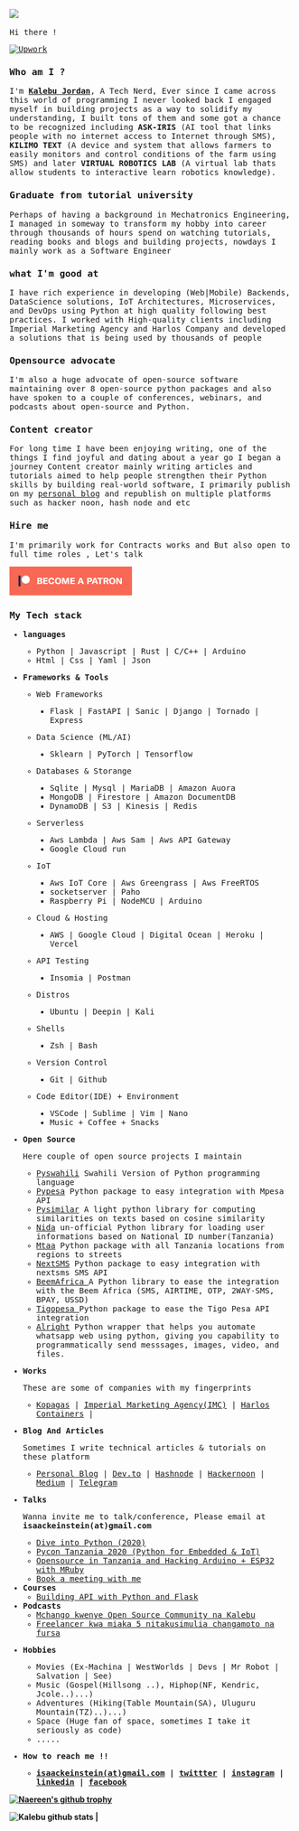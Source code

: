 
![](https://komarev.com/ghpvc/?username=kalebu)


<samp>
<p>Hi there !</p>


[![Upwork](https://img.shields.io/badge/Upwork-Hire%20Me-gray?labelColor=32cd32&style=flat-square&logo=upwork&logoColor=white&link=https://www.upwork.com/o/profiles/users/~013e000d7680a4c985/)](https://www.upwork.com/o/profiles/users/~013e000d7680a4c985/)

### Who am I ?
<p>
I'm <b><a href="https://kalebujordan.dev/author/kalebu/">Kalebu Jordan</a></b>, A Tech Nerd, Ever since I came across this world of programming I never looked back I engaged myself in building projects as a way to solidify my understanding, I built tons of them and some got a chance to be recognized including <b>ASK-IRIS</b> (AI tool that links people with no internet access to Internet through SMS), <b>KILIMO TEXT</b> (A device and system that allows farmers to easily monitors and control conditions of the farm using SMS) and later <b>VIRTUAL ROBOTICS LAB</b> (A virtual lab thats allow students to interactive learn robotics knowledge).

### Graduate from tutorial university

Perhaps of having a background in Mechatronics Engineering, I managed in someway to transform my hobby into career through thousands of hours spend on watching tutorials, reading books and blogs and building projects, nowdays I mainly work as a Software Engineer

### what I'm good at

I have rich experience in developing (Web|Mobile) Backends, DataScience solutions, IoT Architectures, Microservices, and DevOps using Python at high quality following best practices. I worked with High-quality clients including Imperial Marketing Agency and Harlos Company and developed a solutions that is being used by thousands of people

### Opensource advocate

I'm also a huge advocate of open-source software maintaining over 8 open-source python packages and also have spoken to a couple of conferences, webinars, and podcasts about open-source and Python.

### Content creator

For long time I have been enjoying writing, one of the things I find joyful and dating about a year go I began a journey Content creator mainly writing articles and tutorials aimed to help people strengthen their Python skills by building real-world software, I primarily publish on my [personal blog](http://kalebujordan.dev/) and republish on multiple platforms such as hacker noon, hash node and etc


### Hire me 

I'm primarily work for Contracts works and But also open to full time roles , Let's talk



</p>

[![Become a patron](become_a_patron_button.png)](https://www.patreon.com/kalebujordan)

<h3>My Tech stack</h3>
<ul>
    <li>
        <p><b>languages</b></p>
        <ul>
            <li>Python | Javascript | Rust | C/C++ | Arduino </li>
            <li>Html | Css | Yaml | Json</li>
        </ul>
    </li>
    <li>
        <p><b>Frameworks & Tools</b></p>
        <ul>
            <li>
                <p>Web Frameworks</p>
                <ul>
                    <li>Flask | FastAPI | Sanic | Django | Tornado | Express</li>
                </ul>
            <li>
                <p>Data Science (ML/AI)</p>
                <ul>
                    <li>Sklearn | PyTorch | Tensorflow</li>
                </ul>
            </li>
            <li>
                <p> Databases & Storange</p>
                <ul>
                    <li> Sqlite | Mysql | MariaDB | Amazon Auora</li>
                    <li>MongoDB | Firestore | Amazon DocumentDB </li>
                    <li> DynamoDB | S3 | Kinesis |  Redis</li>
                </ul>
                </li>
            <li>
                <p>Serverless</p>
                <ul>
                    <li> Aws Lambda | Aws Sam | Aws API Gateway</li>
                    <li> Google Cloud run</li>
                </ul>
                </li>
            <li>
                <p>IoT</p>
                <ul>
                    <li>Aws IoT Core | Aws Greengrass | Aws FreeRTOS</li>
                    <li>socketserver | Paho </li>
                    <li> Raspberry Pi | NodeMCU | Arduino</li>
                </ul>
            </li>
        <li>
            <p> Cloud & Hosting</samp</p>
            <ul>
                <li>AWS | Google Cloud | Digital Ocean | Heroku | Vercel </li>
            </ul>
        </li>
        <li>
            <p> API Testing</samp</p>
            <ul>
                <li> Insomia | Postman </li>
            </ul>
        </li>
        <li>
            <p> Distros </samp</p>
            <ul>
                <li> Ubuntu | Deepin | Kali </li>
            </ul>
        </li>
        <li>
            <p> Shells </samp</p>
            <ul>
                <li> Zsh | Bash  </li>
            </ul>
        </li>
        <li>
            <p> Version Control </samp</p>
            <ul>
                <li> Git | Github  </li>
            </ul>
        </li>
        <li>
            <p> Code Editor(IDE) + Environment </samp</p>
            <ul>
                <li> VSCode | Sublime | Vim | Nano  </li>
                <li> Music + Coffee + Snacks
            </ul>
        </li>
        </ul>
    </li>
    <li>
        <p><b> Open Source </b></p>
        <p> Here couple of open source projects I maintain</p>
        <ul>
            <li><a href = "https://kalebu.github.io/pyswahili">Pyswahili</a> Swahili Version of Python programming language</li>
            <li><a href="https://kalebu.github.io/python-pesa/">Pypesa</a> Python package to easy integration with Mpesa API</li>
            <li><a href="https://github.com/kalebu/pysimilar">Pysimilar</a> A light python library for computing similarities on texts based on cosine similarity</li>
            <li><a href="https://kalebu.github.io/Nida">Nida</a> un-official Python library for loading user informations based on National ID number(Tanzania) </li>
            <li><a href="https://kalebu.github.io/mtaa-docs/">Mtaa</a> Python package with all Tanzania locations from regions to streets </li>
            <li><a href="https://nextsms.github.io/python-client/">NextSMS</a> Python package to easy integration with nextsms SMS API</li>
            <li><a href="https://github.com/beem-africa/python-client">BeemAfrica </a>A Python library to ease the integration with the Beem Africa (SMS, AIRTIME, OTP, 2WAY-SMS, BPAY, USSD)</li>
            <li><a href="https://github.com/Kalebu/tigopesa">Tigopesa </a>Python package to ease the Tigo Pesa API integration</li>
            <li><a href ="https://github.com/Kalebu/alright">Alright</a> Python wrapper that helps you automate whatsapp web using python, giving you capability to programmatically send messsages, images, video, and files.
        </ul>
    </li>
    <li>
        <p><b> Works </b></p>
        <p>These are some of companies with my fingerprints</p>
        <ul>
            <li>
                <a href="https://www.kopagas.com/">Kopagas</a> |
                <a href="https://www.imc.co.tz/">Imperial Marketing Agency(IMC)</a> |
                <a href="https://www.linkedin.com/company/harlos-comp-limited/">Harlos Containers</a>
                 |
            </li>
        </ul>
    </li>
    <li>
        <p><b>Blog And Articles</b></p>
        <p>Sometimes I write technical articles & tutorials on these platform </p>
        <ul>
            <li>
                <a href="https://kalebujordan.dev/">Personal Blog</a> |
                <a href="https://dev.to/kalebu">Dev.to</a> |
                <a href="https://hashnode.com/@Kalebujordan">Hashnode</a> |
                <a href="https://hackernoon.com/u/kalebujordan">Hackernoon</a> |
                <a href="https://kalebujordan.medium.com/">Medium</a> |
                <a href="https://t.me/kalebujordan">Telegram</a>    
            </li>
        </ul>
    </li>
    <li>
        <p><b> Talks  </b></p>
        <p> Wanna invite me to talk/conference, Please email at <b>isaackeinstein(at)gmail.com</b></p>
        <ul>
            <li><a href = "https://medium.com/dive-into-python-3/interview-with-kalebu-jordan-diving-into-python-3-cb9498bdf798"> Dive into Python (2020) </a></li>
            <li><a href="https://www.youtube.com/watch?v=7BqeN--xHzY"> Pycon Tanzania 2020 (Python for Embedded & IoT)</a></li>
            <li><a href="https://www.youtube.com/watch?v=Djtzp3RCKWA"> Opensource in Tanzania and Hacking Arduino + ESP32 with MRuby </a></li>
            <li><a href = "https://calendly.com/kalebujordan">Book a meeting with me</a></li>
        </ul>
    </li>
    <li>
        <b> Courses </b>
        <ul>
            <li><a href = "https://barmaga.io/en/courses/apis-with-flask-sw/lectures/1-build-api-with-flask-and-python-1">Building API with Python and Flask </a></li>
        </ul>
    </li>
    <li>
        <b>Podcasts</b>
        <ul>
            <li><a href = "https://www.audible.com/pd/Mchango-kwenye-Open-Source-Community-na-Kalebu-Podcast/B08WJR9T64">Mchango kwenye Open Source Community na Kalebu</a></li>
            <li><a href = "https://podcasts.apple.com/tz/podcast/freelancer-kwa-miaka-5-nitakusimulia-changamoto-na-fursa/id1450412561?i=1000531688182">Freelancer kwa miaka 5 nitakusimulia changamoto na fursa</a></li>
        </ul>
    </li>
    <li>
        <p><b> Hobbies </b></p>
        <ul>
            <li>Movies (Ex-Machina | WestWorlds | Devs | Mr Robot | Salvation | See)</li>
            <li>Music (Gospel(Hillsong ..), Hiphop(NF, Kendric, Jcole..)...)</li>
            <li>Adventures (Hiking(Table Mountain(SA), Uluguru Mountain(TZ)..)...)</li>
            <li>Space (Huge fan of space, sometimes I take it seriously as code)</li>
            <li>.....</li>    
        </ul>
    </li>
    <li>  
        <p><b>How to reach me !! <b><p>
        <ul>
            <li>
                <a href = "#">isaackeinstein(at)gmail.com</a> | 
                <a href = "https://twitter.com/j_kalebu">twittter</a> |
                <a href = "https://www.instagram.com/kalebu_jordan/">instagram</a> |
                <a href = "https://www.linkedin.com/in/kalebu-gwalugano/" >linkedin</a> |
                <a href = "https://web.facebook.com/kalebu.jordan">facebook</a> 
            </li>
        </ul>
    </li>
</ul>
</samp>


[![Naereen's github trophy](https://github-profile-trophy.vercel.app/?username=kalebu&row=1&no-bg=true)](https://github.com/ryo-ma/github-profile-trophy)

![Kalebu github stats](https://github-readme-stats.vercel.app/api?username=kalebu&count_private=true&show_icons=true) **|**
